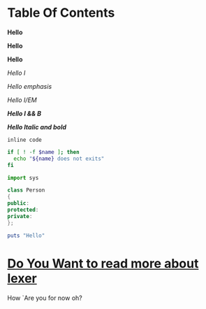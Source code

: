# Table Of Contents

<b> Hello </b>

<strong> Hello </strong>

**Hello**

<i> Hello I </i>

<em> Hello emphasis </em>

*Hello I/EM*

<i><b> Hello I && B </b></i>

***Hello Italic and bold***

`inline code`

```sh
if [ ! -f $name ]; then
  echo "${name} does not exits"
fi
```

```py
import sys
```

```c++
class Person
{
public:
protected:
private:
};
```

```rb
puts "Hello"
```


# [Do You Want to read more about lexer](lexer.md)

How `Are you    for now
oh?


